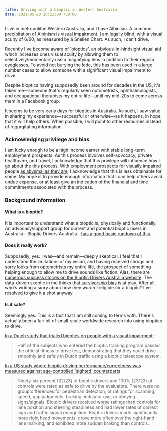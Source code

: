 ```yaml
---
title: Driving with a bioptic in Western Australia
date: 2021-05-20 20:21:00 +08:00
---
```


I live in metropolitan Western Australia, and I have Albinism. A common precipitation of Albinism is visual impairment. I am legally blind, with a visual acuity of 6/60, as measured by a Snellen Chart. As such, I can't drive.

Recently I've become aware of 'bioptics', an obvious-in-hindsight visual aid which increases ones visual acuity by allowing them to selectively/momentarily use a magnifying lens in addition to their regular eyeglasses. To avoid not burying the lede, this has been used in a large number cases to allow someone with a significant visual impairment to drive.

Despite bioptics having supposedly been around for decades in the US, it's taken me—someone that's regularly seen optometrists, ophthalmologists, and occupational therapists my entire life—until my mid-20s to come across them in a Facebook group.

It seems to be very early days for bioptics in Australia. As such, I saw value in sharing my experience—successful or otherwise—as it happens, in hope that it will help others. When possible, I will point to other resources instead of regurgitating information. 

### Acknowledging privilege and bias

I am lucky enough to be a high income earner with stable long-term employment prospects. As this process involves self-advocacy, private healthcare, and travel, I acknowledge that this privilege will influence how I go about the this process. With employment prospects for visually impaired people [as abysmal as they are](https://www.visionaustralia.org/community/news/2019-08-23/survey-shows-blind-people-significantly-underemployed-around-world), I acknowledge that this is less obtainable for some. My hope is to provide enough information that I can help others avoid undue expense, or at least give an indication of the financial and time commitments associated with the process.

### Background information

#### What is a bioptic?

It is important to understand what a bioptic is, physically and functionally. An advocacy/support group for current and potential bioptic users in Australia—Bioptic Drivers Australia—[has a good basic rundown of this](https://www.biopticdriversaus.com/how-it-works).

#### Does it really work?

Supposedly, yes. I was—and remain—deeply skeptical. I feel that I understand the limitations of my vision, and having received shrugs and sorry looks from optometrists my entire life, the prospect of something helping enough to allow me to drive sounds like fiction. Alas, there are [numerous success stories on the Bioptic Drivers Australia website](https://www.biopticdriversaus.com/success-stories). The data-driven skeptic in me thinks that [survivorship bias](https://en.wikipedia.org/wiki/Survivorship_bias) is at play. After all, who's writing a story about how they _weren't_ eligible for a bioptic? I've resolved to give it a shot anyway. 

#### Is it safe?

Seemingly yes. This is a fact that I am still coming to terms with. There's actually been a fair bit of small-scale worldwide research into using bioptics to drive.

[In a Dutch study that trialed bioptics on people with a visual impairment](https://doi.org/10.1080/13882350802053707): 

> Half of the subjects who entered the bioptic training program passed the official fitness to drive test, demonstrating that they could drive smoothly and safely in Dutch traffic using a bioptic telescope system.

[In a US study where bioptic driving performance/correctness was measured against age-controlled 'sighted' counterparts](https://doi.org/10.1167/iovs.12-11485)
> Ninety-six percent (22/23) of bioptic drivers and 100% (23/23) of controls were rated as safe to drive by the evaluators. There were no group differences for pedestrian detection, or ratings for scanning, speed, gap judgments, braking, indicator use, or obeying signs/signals. Bioptic drivers received worse ratings than controls for lane position and steering steadiness and had lower rates of correct sign and traffic signal recognition. Bioptic drivers made significantly more right head movements, drove more often over the right-hand lane marking, and exhibited more sudden braking than controls.
